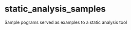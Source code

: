 static_analysis_samples
=======================

Sample pograms served as examples to a static analysis tool
